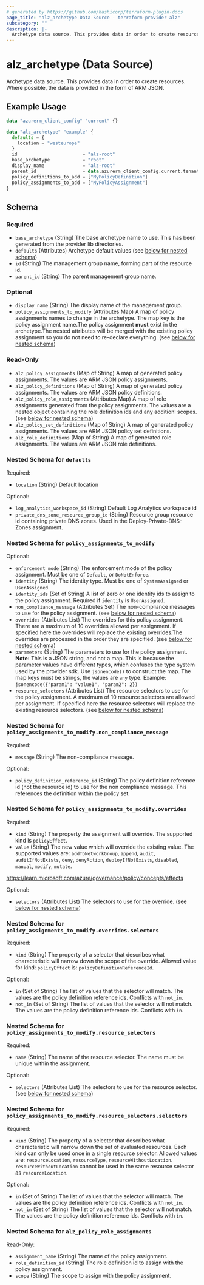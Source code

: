 ```yaml
---
# generated by https://github.com/hashicorp/terraform-plugin-docs
page_title: "alz_archetype Data Source - terraform-provider-alz"
subcategory: ""
description: |-
  Archetype data source. This provides data in order to create resources. Where possible, the data is provided in the form of ARM JSON.
---
```


# alz_archetype (Data Source)

Archetype data source. This provides data in order to create resources. Where possible, the data is provided in the form of ARM JSON.

## Example Usage

```terraform
data "azurerm_client_config" "current" {}

data "alz_archetype" "example" {
  defaults = {
    location = "westeurope"
  }
  id                        = "alz-root"
  base_archetype            = "root"
  display_name              = "alz-root"
  parent_id                 = data.azurerm_client_config.current.tenant_id
  policy_definitions_to_add = ["MyPolicyDefinition"]
  policy_assignments_to_add = ["MyPolicyAssignment"]
}
```

<!-- schema generated by tfplugindocs -->
## Schema

### Required

- `base_archetype` (String) The base archetype name to use. This has been generated from the provider lib directories.
- `defaults` (Attributes) Archetype default values (see [below for nested schema](#nestedatt--defaults))
- `id` (String) The management group name, forming part of the resource id.
- `parent_id` (String) The parent management group name.

### Optional

- `display_name` (String) The display name of the management group.
- `policy_assignments_to_modify` (Attributes Map) A map of policy assignments names to change in the archetype. The map key is the policy assignment name.The policy assignment **must** exist in the archetype.The nested attributes will be merged with the existing policy assignment so you do not need to re-declare everything. (see [below for nested schema](#nestedatt--policy_assignments_to_modify))

### Read-Only

- `alz_policy_assignments` (Map of String) A map of generated policy assignments. The values are ARM JSON policy assignments.
- `alz_policy_definitions` (Map of String) A map of generated policy assignments. The values are ARM JSON policy definitions.
- `alz_policy_role_assignments` (Attributes Map) A map of role assignments generated from the policy assignments. The values are a nested object containing the role definition ids and any additionl scopes. (see [below for nested schema](#nestedatt--alz_policy_role_assignments))
- `alz_policy_set_definitions` (Map of String) A map of generated policy assignments. The values are ARM JSON policy set definitions.
- `alz_role_definitions` (Map of String) A map of generated role assignments. The values are ARM JSON role definitions.

<a id="nestedatt--defaults"></a>
### Nested Schema for `defaults`

Required:

- `location` (String) Default location

Optional:

- `log_analytics_workspace_id` (String) Default Log Analytics workspace id
- `private_dns_zone_resource_group_id` (String) Resource group resource id containing private DNS zones. Used in the Deploy-Private-DNS-Zones assignment.


<a id="nestedatt--policy_assignments_to_modify"></a>
### Nested Schema for `policy_assignments_to_modify`

Optional:

- `enforcement_mode` (String) The enforcement mode of the policy assignment. Must be one of `Default`, or `DoNotEnforce`.
- `identity` (String) The identity type. Must be one of `SystemAssigned` or `UserAssigned`.
- `identity_ids` (Set of String) A list of zero or one identity ids to assign to the policy assignment. Required if `identity` is `UserAssigned`.
- `non_compliance_message` (Attributes Set) The non-compliance messages to use for the policy assignment. (see [below for nested schema](#nestedatt--policy_assignments_to_modify--non_compliance_message))
- `overrides` (Attributes List) The overrides for this policy assignment. There are a maximum of 10 overrides allowed per assignment. If specified here the overrides will replace the existing overrides.The overrides are processed in the order they are specified. (see [below for nested schema](#nestedatt--policy_assignments_to_modify--overrides))
- `parameters` (String) The parameters to use for the policy assignment. **Note:** This is a JSON string, and not a map. This is because the parameter values have different types, which confuses the type system used by the provider sdk. Use `jsonencode()` to construct the map. The map keys must be strings, the values are `any` type. Example: `jsonencode({"param1": "value1", "param2": 2})`
- `resource_selectors` (Attributes List) The resource selectors to use for the policy assignment. A maximum of 10 resource selectors are allowed per assignment. If specified here the resource selectors will replace the existing resource selectors. (see [below for nested schema](#nestedatt--policy_assignments_to_modify--resource_selectors))

<a id="nestedatt--policy_assignments_to_modify--non_compliance_message"></a>
### Nested Schema for `policy_assignments_to_modify.non_compliance_message`

Required:

- `message` (String) The non-compliance message.

Optional:

- `policy_definition_reference_id` (String) The policy definition reference id (not the resource id) to use for the non compliance message. This references the definition within the policy set.


<a id="nestedatt--policy_assignments_to_modify--overrides"></a>
### Nested Schema for `policy_assignments_to_modify.overrides`

Required:

- `kind` (String) The property the assignment will override. The supported kind is `policyEffect`.
- `value` (String) The new value which will override the existing value. The supported values are: `addToNetworkGroup`, `append`, `audit`, `auditIfNotExists`, `deny`, `denyAction`, `deployIfNotExists`, `disabled`, `manual`, `modify`, `mutate`.

<https://learn.microsoft.com/azure/governance/policy/concepts/effects>

Optional:

- `selectors` (Attributes List) The selectors to use for the override. (see [below for nested schema](#nestedatt--policy_assignments_to_modify--overrides--selectors))

<a id="nestedatt--policy_assignments_to_modify--overrides--selectors"></a>
### Nested Schema for `policy_assignments_to_modify.overrides.selectors`

Required:

- `kind` (String) The property of a selector that describes what characteristic will narrow down the scope of the override. Allowed value for kind: `policyEffect` is: `policyDefinitionReferenceId`.

Optional:

- `in` (Set of String) The list of values that the selector will match. The values are the policy definition reference ids. Conflicts with `not_in`.
- `not_in` (Set of String) The list of values that the selector will not match. The values are the policy definition reference ids. Conflicts with `in`.



<a id="nestedatt--policy_assignments_to_modify--resource_selectors"></a>
### Nested Schema for `policy_assignments_to_modify.resource_selectors`

Required:

- `name` (String) The name of the resource selector. The name must be unique within the assignment.

Optional:

- `selectors` (Attributes List) The selectors to use for the resource selector. (see [below for nested schema](#nestedatt--policy_assignments_to_modify--resource_selectors--selectors))

<a id="nestedatt--policy_assignments_to_modify--resource_selectors--selectors"></a>
### Nested Schema for `policy_assignments_to_modify.resource_selectors.selectors`

Required:

- `kind` (String) The property of a selector that describes what characteristic will narrow down the set of evaluated resources. Each kind can only be used once in a single resource selector. Allowed values are: `resourceLocation`, `resourceType`, `resourceWithoutLocation`. `resourceWithoutLocation` cannot be used in the same resource selector as `resourceLocation`.

Optional:

- `in` (Set of String) The list of values that the selector will match. The values are the policy definition reference ids. Conflicts with `not_in`.
- `not_in` (Set of String) The list of values that the selector will not match. The values are the policy definition reference ids. Conflicts with `in`.




<a id="nestedatt--alz_policy_role_assignments"></a>
### Nested Schema for `alz_policy_role_assignments`

Read-Only:

- `assignment_name` (String) The name of the policy assignment.
- `role_definition_id` (String) The role definition id to assign with the policy assignment.
- `scope` (String) The scope to assign with the policy assignment.
